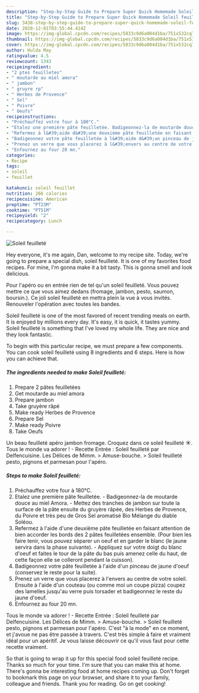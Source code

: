 ```yaml
---
description: "Step-by-Step Guide to Prepare Super Quick Homemade Soleil feuilleté"
title: "Step-by-Step Guide to Prepare Super Quick Homemade Soleil feuilleté"
slug: 3438-step-by-step-guide-to-prepare-super-quick-homemade-soleil-feuillete
date: 2020-12-01T03:55:44.414Z
image: https://img-global.cpcdn.com/recipes/5833c9d6a004d1ba/751x532cq70/soleil-feuillete-photo-principale-de-la-recette.jpg
thumbnail: https://img-global.cpcdn.com/recipes/5833c9d6a004d1ba/751x532cq70/soleil-feuillete-photo-principale-de-la-recette.jpg
cover: https://img-global.cpcdn.com/recipes/5833c9d6a004d1ba/751x532cq70/soleil-feuillete-photo-principale-de-la-recette.jpg
author: Hulda May
ratingvalue: 4.5
reviewcount: 1343
recipeingredient:
- "2 ptes feuilletes"
- " moutarde au miel amora"
- " jambon"
- " gruyre rp"
- " Herbes de Provence"
- " Sel"
- " Poivre"
- " Oeufs"
recipeinstructions:
- "Préchauffez votre four à 180°C."
- "Etalez une première pâte feuilletée. Badigeonnez-la de moutarde douce au miel Amora. Mettez des tranches de jambon sur toute la surface de la pâte ensuite du gruyère râpée, des Herbes de Provence, du Poivre et très peu de Gros Sel aromatisé Bio Mélange du diable Soléou."
- "Refermez à l&#39;aide d&#39;une deuxième pâte feuilletée en faisant attention de bien accorder les bords des 2 pâtes feuilletées ensemble. (Pour bien les faire tenir, vous pouvez séparer un oeuf et en garder le blanc (le jaune servira dans la phase suivante). Appliquez sur votre doigt du blanc d&#39;oeuf et faites le tour de la pâte du bas puis amenez celle du haut, de cette façon elle se colleront pendant la cuisson)."
- "Badigeonnez votre pâte feuilletée à l&#39;aide d&#39;un pinceau de jaune d&#39;oeuf (conservez le reste pour la suite)."
- "Prenez un verre que vous placerez à l&#39;envers au centre de votre soleil. Ensuite à l&#39;aide d&#39;un couteau (ou comme moi un coupe pizza) coupez des lamelles jusqu&#39;au verre puis torsader et badigeonnez le reste du jaune d&#39;oeuf."
- "Enfournez au four 20 mn."
categories:
- Recipe
tags:
- soleil
- feuillet

katakunci: soleil feuillet 
nutrition: 266 calories
recipecuisine: American
preptime: "PT23M"
cooktime: "PT51M"
recipeyield: "2"
recipecategory: Lunch

---
```



![Soleil feuilleté](https://img-global.cpcdn.com/recipes/5833c9d6a004d1ba/751x532cq70/soleil-feuillete-photo-principale-de-la-recette.jpg)

Hey everyone, it's me again, Dan, welcome to my recipe site. Today, we're going to prepare a special dish, soleil feuilleté. It is one of my favorites food recipes. For mine, I'm gonna make it a bit tasty. This is gonna smell and look delicious.

Pour l&#39;apéro ou en entrée rien de tel qu&#39;un soleil feuilleté. Vous pouvez mettre ce que vous aimez dedans (fromage, jambon, pesto, saumon, boursin.). Ce joli soleil feuilleté en mettra plein la vue à vous invités. Renouveler l&#39;opération avec toutes les bandes.

Soleil feuilleté is one of the most favored of recent trending meals on earth. It is enjoyed by millions every day. It's easy, it is quick, it tastes yummy. Soleil feuilleté is something that I've loved my whole life. They are nice and they look fantastic.


To begin with this particular recipe, we must prepare a few components. You can cook soleil feuilleté using 8 ingredients and 6 steps. Here is how you can achieve that.

<!--inarticleads1-->

##### The ingredients needed to make Soleil feuilleté:

1. Prepare 2 pâtes feuilletées
1. Get  moutarde au miel amora
1. Prepare  jambon
1. Take  gruyère râpé
1. Make ready  Herbes de Provence
1. Prepare  Sel
1. Make ready  Poivre
1. Take  Oeufs


Un beau feuilleté apéro jambon fromage. Croquez dans ce soleil feuilleté ☀. Tous le monde va adorer ! - Recette Entrée : Soleil feuilleté par Delfencuisine. Les Délices de Mimm. &gt; Amuse-bouche. &gt; Soleil feuilleté pesto, pignons et parmesan pour l&#39;apéro. 

<!--inarticleads2-->

##### Steps to make Soleil feuilleté:

1. Préchauffez votre four à 180°C.
1. Etalez une première pâte feuilletée. - Badigeonnez-la de moutarde douce au miel Amora. - Mettez des tranches de jambon sur toute la surface de la pâte ensuite du gruyère râpée, des Herbes de Provence, du Poivre et très peu de Gros Sel aromatisé Bio Mélange du diable Soléou.
1. Refermez à l&#39;aide d&#39;une deuxième pâte feuilletée en faisant attention de bien accorder les bords des 2 pâtes feuilletées ensemble. (Pour bien les faire tenir, vous pouvez séparer un oeuf et en garder le blanc (le jaune servira dans la phase suivante). - Appliquez sur votre doigt du blanc d&#39;oeuf et faites le tour de la pâte du bas puis amenez celle du haut, de cette façon elle se colleront pendant la cuisson).
1. Badigeonnez votre pâte feuilletée à l&#39;aide d&#39;un pinceau de jaune d&#39;oeuf (conservez le reste pour la suite).
1. Prenez un verre que vous placerez à l&#39;envers au centre de votre soleil. Ensuite à l&#39;aide d&#39;un couteau (ou comme moi un coupe pizza) coupez des lamelles jusqu&#39;au verre puis torsader et badigeonnez le reste du jaune d&#39;oeuf.
1. Enfournez au four 20 mn.


Tous le monde va adorer ! - Recette Entrée : Soleil feuilleté par Delfencuisine. Les Délices de Mimm. &gt; Amuse-bouche. &gt; Soleil feuilleté pesto, pignons et parmesan pour l&#39;apéro. C&#39;est &#34;à la mode&#34; en ce moment, et j&#39;avoue ne pas être passée à travers. C&#39;est très simple à faire et vraiment idéal pour un apéritif. Je vous laisse découvrir ce qu&#39;il vous faut pour cette recette vraiment. 

So that is going to wrap it up for this special food soleil feuilleté recipe. Thanks so much for your time. I'm sure that you can make this at home. There's gonna be interesting food at home recipes coming up. Don't forget to bookmark this page on your browser, and share it to your family, colleague and friends. Thank you for reading. Go on get cooking!
